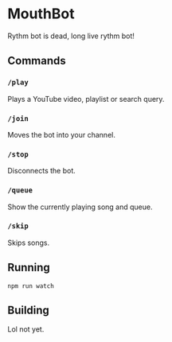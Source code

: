 # MouthBot

Rythm bot is dead, long live rythm bot!

## Commands

### `/play`

Plays a YouTube video, playlist or search query.

### `/join`

Moves the bot into your channel.

### `/stop`

Disconnects the bot.

### `/queue`

Show the currently playing song and queue.

### `/skip`

Skips songs.

## Running

`npm run watch`

## Building

Lol not yet.
